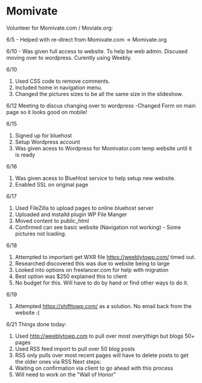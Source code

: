 # Momivate
Volunteer for Momivate.com / Moviate.org:

6/5 - Helped with re-direct from Momivate.com -> Momivate.org 

6/10 - Was given full access to website. To help be web admin.  Discused moving over to wordpress. Curently using Weebly.

6/10 
1. Used CSS code to remove comments. 
2. Included home in navigation menu.
3. Changed the pictures sizes to be all the same size in the slideshow.

6/12
Meeting to discus changing over to wordpress
-Changed Form on main page so it looks good on mobile!

6/15
1. Signed up for bluehost 
2. Setup Wordpress account
3. Was given acess to Wordpress for Momivator.com temp website until it is ready

6/16
1. Was given acess to BlueHost service to help setup new website.
2. Enabled SSL on original page

6/17
1. Used FileZilla to upload pages to online bluehost server
2. Uploaded and installd plugin WP File Manger
3. Moved content to public_html
4. Confirmed can see basic website (Navigation not working) - Some pictures not loading.

6/18
1. Attempted to important get WXR file https://weeblytowp.com/ timed out. 
2. Researched discovered this was due to website being to large
3. Looked into options on freelancer.com for help with migration
4. Best option was $250 explained this to client
5. No budget for this. Will have to do by hand or find other ways to do it.

6/19
1. Attempted https://shifttowp.com/ as a solution. No email back from the website :( 

6/21
   Things done today:
1. Used http://weeblytowp.com to pull over most overythign but blogs 50+ pages
2. Used RSS feed import to pull over 50 blog posts
3. RSS only pulls over most recent pages will have to delete posts to get the older ones via RSS
   Next steps:
1. Waiting on confirmation via client to go ahead with this process
2. Will need to work on the "Wall of Honor"
